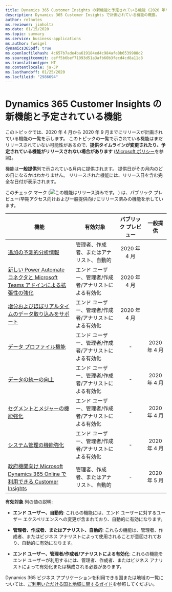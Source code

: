 ```yaml
---
title: Dynamics 365 Customer Insights の新機能と予定されている機能 (2020 年リリース ウェーブ 1)
description: Dynamics 365 Customer Insights で計画されている機能の概要。
author: relnotes
ms.reviewer: jimholtz
ms.date: 01/15/2020
ms.topic: summary
ms.service: business-applications
ms.author: fweigel
dynamics365pdf: true
ms.openlocfilehash: 4c657b7ade4ba619184ed4c984afe8b6539988d2
ms.sourcegitcommit: ceff5b6bef71093d51a3afb60b3fecd4cd8a11c8
ms.translationtype: HT
ms.contentlocale: ja-JP
ms.lasthandoff: 01/25/2020
ms.locfileid: "2986694"
---
```

# <a name="whats-new-and-planned-for-dynamics-365-customer-insights"></a>Dynamics 365 Customer Insights の新機能と予定されている機能

このトピックでは、2020 年 4 月から 2020 年 9 月までにリリースが計画されている機能の一覧を示します。 このトピックの一覧で示されている機能はまだリリースされていない可能性があるので、**提供タイムラインが変更されたり、予定されている機能がリリースされない場合があります** ([Microsoft ポリシー](https://go.microsoft.com/fwlink/p/?linkid=2007332)を参照)。

機能は**一般提供**列で示されている月内に提供されます。 提供日がその月内のどの日になるかはわかりません。 リリースされた機能には、リリース日を含む完全な日付が表示されます。

このチェック マーク (![この機能はリリース済みです。](/dynamics365-release-plan/media/green-checkmark.png "この機能はリリース済みです。") ) は、パブリック プレビュー/早期アクセス向けおよび一般提供向けにリリース済みの機能を示しています。

| 機能    | 有効対象    |  パブリック プレビュー |  一般提供 | 
| ---------- |---------------- | :---------------: |:--------------: |
 | [追加の予測的分析情報](additional-predictive-insights.md) | 管理者、作成者、またはアナリスト、自動的 | 2020 年 4 月| | 
 | [新しい Power Automate コネクタと Microsoft Teams アドインによる拡張性の強化](extensibility-enhancements-new-power-automate-connectors-teams-add-in.md) | エンド ユーザー、管理者/作成者/アナリストによる有効化 | 2020 年 4 月| | 
 | [増分およびほぼリアルタイムのデータ取り込みをサポート](support-incremental-near-real-time-data-ingestion.md) | エンド ユーザー、管理者/作成者/アナリストによる有効化 | 2020 年 4 月| | 
 | [データ プロファイル機能](data-profiling-capabilities.md) | エンド ユーザー、管理者/作成者/アナリストによる有効化 | -|2020 年 4 月 | 
 | [データの統一の向上](data-unification-improvements.md) | エンド ユーザー、管理者/作成者/アナリストによる有効化 | -|2020 年 4 月 | 
 | [セグメントとメジャーの機能強化](enhancements-segments-measures.md) | エンド ユーザー、管理者/作成者/アナリストによる有効化 | -|2020 年 4 月 | 
 | [システム管理の機能強化](system-administration-enhancements.md) | エンド ユーザー、管理者/作成者/アナリストによる有効化 | -|2020 年 4 月 | 
 | [政府機関向け Microsoft Dynamics 365 Online で利用できる Customer Insights](customer-insights-dynamics-365-online-government.md) | 管理者、作成者、またはアナリスト、自動的 | -|2020 年 5 月 | 

**有効対象** 列の値の説明:

- **エンド ユーザー、自動的**: これらの機能には、エンド ユーザーに対するユーザー エクスペリエンスへの変更が含まれており、自動的に有効になります。

- **管理者、作成者、またはアナリスト、自動的**: これらの機能は、管理者、作成者、またはビジネス アナリストによって使用されることが意図されており、自動的に有効になります。

- **エンド ユーザー、管理者/作成者/アナリストによる有効化**: これらの機能をエンド ユーザーが利用するには、管理者、作成者、またはビジネス アナリストによって有効化または構成される必要があります。


Dynamics 365 ビジネス アプリケーションを利用できる国または地域の一覧については、[ご利用いただける国と地域に関するガイド](https://aka.ms/dynamics_365_international_availability_deck)を参照してください。 
